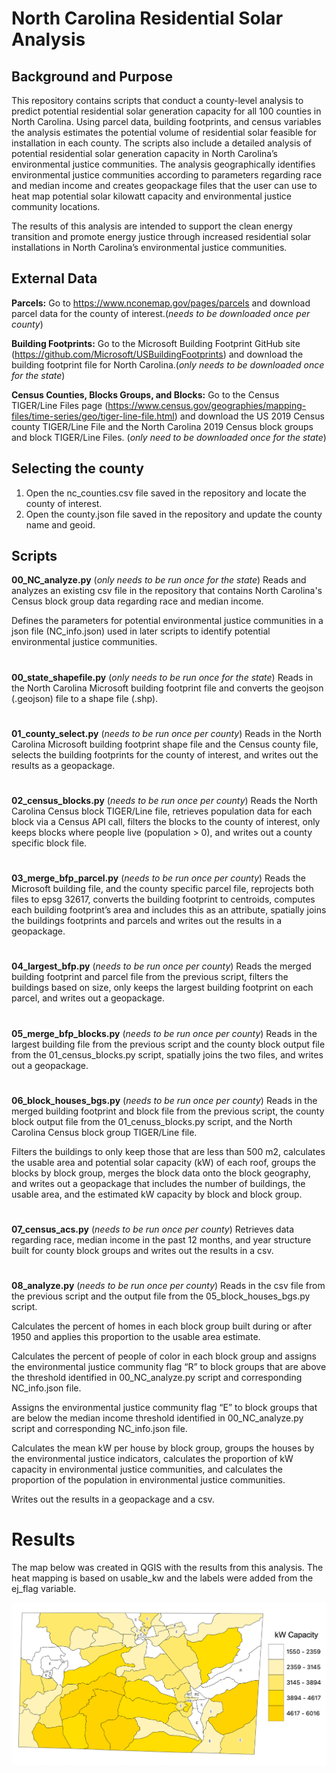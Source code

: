 # North Carolina Residential Solar Analysis 

## Background and Purpose 

This repository contains scripts that conduct a county-level analysis to predict potential residential solar generation capacity for all 100 counties in North Carolina. Using parcel data, building footprints, and census variables the analysis estimates the potential volume of residential solar feasible for installation in each county. The scripts also include a detailed analysis of potential residential solar generation capacity in North Carolina’s environmental justice communities. The analysis geographically identifies environmental justice communities according to parameters regarding race and median income and creates geopackage files that the user can use to heat map potential solar kilowatt capacity and environmental justice community locations. 

The results of this analysis are intended to support the clean energy transition and promote energy justice through increased residential solar installations in North Carolina’s environmental justice communities. 

## External Data 
**Parcels:** Go to https://www.nconemap.gov/pages/parcels and download parcel data for the county of interest.(*needs to be downloaded once per county*)

**Building Footprints:** Go to the Microsoft Building Footprint GitHub site (https://github.com/Microsoft/USBuildingFootprints) and download the building footprint file for North Carolina.(*only needs to be downloaded once for the state*)

**Census Counties, Blocks Groups, and Blocks:** Go to the Census TIGER/Line Files page (https://www.census.gov/geographies/mapping-files/time-series/geo/tiger-line-file.html) and download the US 2019 Census county TIGER/Line File and the North Carolina 2019 Census block groups and block TIGER/Line Files. (*only need to be downloaded once for the state*)  

## Selecting the county 
1.	Open the nc_counties.csv file saved in the repository and locate the county of interest. 
2.	Open the county.json file saved in the repository and update the county name and geoid.

## Scripts 
**00_NC_analyze.py** (*only needs to be run once for the state*)
Reads and analyzes an existing csv file in the repository that contains North Carolina's Census block group data regarding race and median income. 

Defines the parameters for potential environmental justice communities in a json file (NC_info.json) used in later scripts to identify potential environmental justice communities.
#
**00_state_shapefile.py** (*only needs to be run once for the state*)
Reads in the North Carolina Microsoft building footprint file and converts the geojson (.geojson) file to a shape file (.shp).
#
**01_county_select.py** (*needs to be run once per county*)
Reads in the North Carolina Microsoft building footprint shape file and the Census county file, selects the building footprints for the county of interest, and writes out the results as a geopackage.  
#
**02_census_blocks.py** (*needs to be run once per county*)
Reads the North Carolina Census block TIGER/Line file, retrieves population data for each block via a Census API call, filters the blocks to the county of interest, only keeps blocks where people live (population > 0), and writes out a county specific block file.
#
**03_merge_bfp_parcel.py** (*needs to be run once per county*)
Reads the Microsoft building file, and the county specific parcel file, reprojects both files to epsg 32617, converts the building footprint to centroids, computes each building footprint’s area and includes this as an attribute, spatially joins the buildings footprints and parcels and writes out the results in a geopackage.
#
**04_largest_bfp.py** (*needs to be run once per county*)
Reads the merged building footprint and parcel file from the previous script, filters the buildings based on size, only keeps the largest building footprint on each parcel, and writes out a geopackage.
#
**05_merge_bfp_blocks.py** (*needs to be run once per county*)
Reads in the largest building file from the previous script and the county block output file from the 01_census_blocks.py script, spatially joins the two files, and writes out a geopackage.
#
**06_block_houses_bgs.py** (*needs to be run once per county*)
Reads in the merged building footprint and block file from the previous script, the county block output file from the 01_cenuss_blocks.py script, and the North Carolina Census block group TIGER/Line file. 

Filters the buildings to only keep those that are less than 500 m2, calculates the usable area and potential solar capacity (kW) of each roof, groups the blocks by block group, merges the block data onto the block geography, and writes out a geopackage that includes the number of buildings, the usable area, and the estimated kW capacity by block and block group. 
#
**07_census_acs.py** (*needs to be run once per county*)
Retrieves data regarding race, median income in the past 12 months, and year structure built for county block groups and writes out the results in a csv. 
#
**08_analyze.py** (*needs to be run once per county*)
Reads in the csv file from the previous script and the output file from the 05_block_houses_bgs.py script. 

Calculates the percent of homes in each block group built during or after 1950 and applies this proportion to the usable area estimate. 

Calculates the percent of people of color in each block group and assigns the environmental justice community flag “R” to block groups that are above the threshold identified in 00_NC_analyze.py script and corresponding NC_info.json file.

Assigns the environmental justice community flag “E” to block groups that are below the median income threshold identified in 00_NC_analyze.py script and corresponding NC_info.json file.

Calculates the mean kW per house by block group, groups the houses by the environmental justice indicators, calculates the proportion of kW capacity in environmental justice communities, and calculates the proportion of the population in environmental justice communities. 

Writes out the results in a geopackage and a csv. 
#

# Results

The map below was created in QGIS with the results from this analysis. The heat mapping is based on usable_kw and the labels were added from the ej_flag variable. 

![Rockingham County Solar](https://github.com/MaggieCherney/NC_Solar/blob/main/rockingham_solar.png "Rockingham County Solar")

